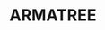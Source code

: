 ---
lastmod: '2025-04-06T06:05:20+00:00'
latitude: -31.927892
layout: suburb
longitude: 146.615174
postcode: '2831'
state: NSW
title: ARMATREE
url: /nsw/armatree/
---